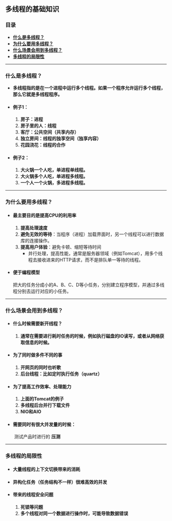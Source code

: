 ## 多线程的基础知识

### 目录

- **<a href="#1">什么是多线程？</a>**
- **<a href="#2">为什么要用多线程？</a>**
- **<a href="#3">什么场景会用到多线程？</a>**
- **<a href="#4">多线程的局限性</a>**

------

###  <a id="1">什么是多线程？</a>

- **多线程指的是在一个进程中运行多个线程。如果一个程序允许运行多个线程，那么它就是多线程程序。**
- #### **例子1：**
  
  1. **房子：进程**
  2. **房子里的人：线程**
  3. **客厅：公共空间（共享内存）**
  4. **独立房间：线程的独享空间（独享内容）**
  5. **花园浇花：线程的合作**
- #### **例子2：**
  
  1. **大火锅一个人吃，单进程单线程。**
  2. **大火锅多个人吃，单进程多线程。**
  3. **一个人一个火锅，多进程多线程。**

------

###  <a id="1"> 为什么要用多线程？</a>

- #### 最主要目的是提高CPU的利用率

  1. **提高处理速度**
  2. **避免无效的等待**：当程序（进程）加载界面时，另一个线程可以进行数据库的连接操作。
  3. **提高用户体验**：避免卡顿、缩短等待时间
     - 并行处理，提高性能，通常是服务器领域（例如Tomcat），用多个线程去接收进来的HTTP请求，而不是排队单一等待的线程。

- #### 便于编程模型

  ​	把大的任务分成小的A、B、C、D等小任务，分别建立程序模型，并通过多线程分别去运行对应的小任务。

------

###  <a id="1">什么场景会用到多线程？</a>

- #### 什么时候需要新开线程？

  1. **通常在需要进行耗时任务的时候，例如执行磁盘的IO读写，或者从网络获取信息的时候。**

- #### 为了同时做多件不同的事

  1. **开网页的同时也听歌**
  2. **后台线程：比如定时执行任务（quartz）**

- #### 为了提高工作效率、处理能力

  1. **上面的Tomcat的例子**
  2. **多线程后台并行下载文件**
  3. **NIO和AIO**

- #### **需要同时有很大并发量的时候**：

  ​	测试产品时进行的 **压测**

------

### <a id="4"> 多线程的局限性</a>

- #### 大量线程的上下文切换带来的消耗

- #### 异构化任务（任务结构不一样）很难高效的并发

- #### 带来的线程安全问题

  1. **死锁等问题**
  2. **多个线程对同一个数据进行操作时，可能导致数据错误**
